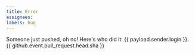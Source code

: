 ```yaml
---
title: Error
assignees: 
labels: bug
---
```

Someone just pushed, oh no! Here's who did it: {{ payload.sender.login }}. {{ github.event.pull_request.head.sha }}